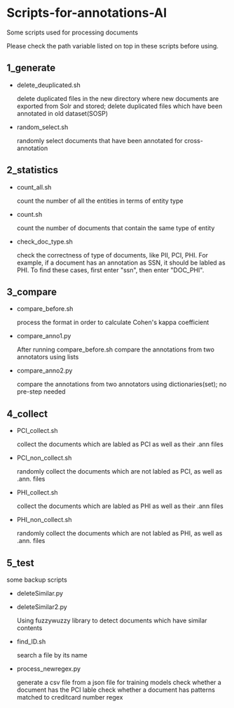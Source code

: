 # Scripts-for-annotations-AI
Some scripts used for processing documents

Please check the path variable listed on top in these scripts before using.
 

## 1_generate
* delete_deuplicated.sh 

     delete duplicated files in the new directory where new documents are exported from Solr and stored; 
     delete duplicated files which have been annotated in old dataset(SOSP)
* random_select.sh 

    randomly select documents that have been annotated for cross-annotation
## 2_statistics
* count_all.sh

    count the number of all the entities in terms of entity type
* count.sh

    count the number of documents that contain the same type of entity
* check_doc_type.sh

     check the correctness of type of documents, like PII, PCI, PHI. For example, if a document has an annotation as SSN, it should be labled as PHI. To find these cases, first enter "ssn", then enter "DOC_PHI".
## 3_compare
* compare_before.sh

    process the format in order to calculate Cohen's kappa coefficient
* compare_anno1.py

    After running compare_before.sh
    compare the annotations from two annotators using lists
* compare_anno2.py

    compare the annotations from two annotators using dictionaries(set); no pre-step needed
## 4_collect
* PCI_collect.sh

    collect the documents which are labled as PCI as well as their .ann files
* PCI_non_collect.sh

    randomly collect the documents which are not labled as PCI, as well as .ann. files
* PHI_collect.sh

    collect the documents which are labled as PHI as well as their .ann files
* PHI_non_collect.sh

     randomly collect the documents which are not labled as PHI, as well as .ann. files
## 5_test
  some backup scripts
* deleteSimilar.py
* deleteSimilar2.py

    Using fuzzywuzzy library to detect documents which have similar contents
* find_ID.sh

    search a file by its name
    
* process_newregex.py

    generate a csv file from a json file for training models
    check whether a document has the PCI lable
    check whether a document has patterns matched to creditcard number regex

   
